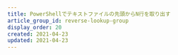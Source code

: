 ```yaml
---
title: PowerShellでテキストファイルの先頭からN行を取り出す
article_group_id: reverse-lookup-group
display_order: 20
created: 2021-04-23
updated: 2021-04-23
---
```

